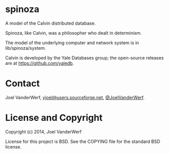 spinoza
=======

A model of the Calvin distributed database.

Spinoza, like Calvin, was a philosopher who dealt in determinism.

The model of the underlying computer and network system is in lib/spinoza/system.

Calvin is developed by the Yale Databases group; the open-source releases are at https://github.com/yaledb.

Contact
=======

Joel VanderWerf, vjoel@users.sourceforge.net, [@JoelVanderWerf](https://twitter.com/JoelVanderWerf).

License and Copyright
========

Copyright (c) 2014, Joel VanderWerf

License for this project is BSD. See the COPYING file for the standard BSD license.
